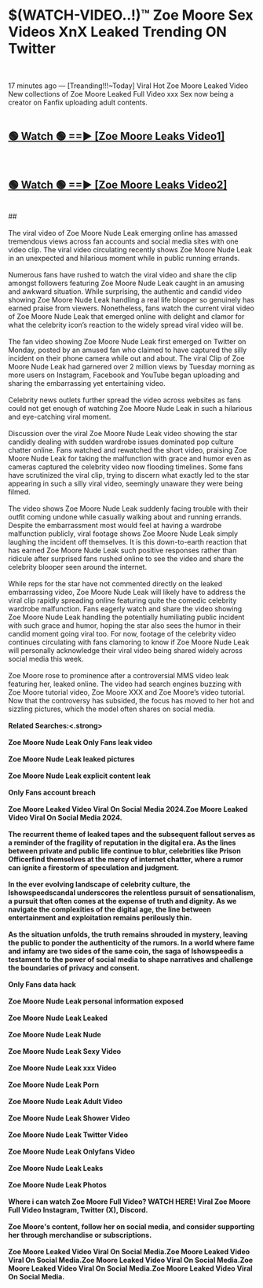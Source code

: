 # $(WATCH-VIDEO..!)™ Zoe Moore Sex Videos XnX Leaked Trending ON Twitter<br>
<br>

17 minutes ago — [Treanding!!!~Today] Viral Hot Zoe Moore Leaked Video New collections of Zoe Moore Leaked Full Video xxx Sex now being a creator on Fanfix uploading adult contents.
<br>
 <br>

##  <a href="https://best2vid.blogspot.com?title=Zoe_Moore">🟢 Watch 🟢 ==► [Zoe Moore Leaks Video1]</a><br>
  <br>

##  <a href="https://best2vid.blogspot.com?title=Zoe_Moore">🟢 Watch 🟢 ==► [Zoe Moore Leaks Video2]</a><br>
  <br>
  ##
  <br>
  <br>
The viral video of Zoe Moore Nude Leak emerging online has amassed tremendous views across fan accounts and social media sites with one video clip. The viral video circulating recently shows Zoe Moore Nude Leak in an unexpected and hilarious moment while in public running errands.
<br><br>
Numerous fans have rushed to watch the viral video and share the clip amongst followers featuring Zoe Moore Nude Leak caught in an amusing and awkward situation. While surprising, the authentic and candid video showing Zoe Moore Nude Leak handling a real life blooper so genuinely has earned praise from viewers. Nonetheless, fans watch the current viral video of Zoe Moore Nude Leak that emerged online with delight and clamor for what the celebrity icon’s reaction to the widely spread viral video will be.
<br><br>
The fan video showing Zoe Moore Nude Leak first emerged on Twitter on Monday, posted by an amused fan who claimed to have captured the silly incident on their phone camera while out and about. The viral Clip of Zoe Moore Nude Leak had garnered over 2 million views by Tuesday morning as more users on Instagram, Facebook and YouTube began uploading and sharing the embarrassing yet entertaining video.
<br><br>
Celebrity news outlets further spread the video across websites as fans could not get enough of watching Zoe Moore Nude Leak in such a hilarious and eye-catching viral moment.
<br><br>
Discussion over the viral Zoe Moore Nude Leak video showing the star candidly dealing with sudden wardrobe issues dominated pop culture chatter online. Fans watched and rewatched the short video, praising Zoe Moore Nude Leak for taking the malfunction with grace and humor even as cameras captured the celebrity video now flooding timelines. Some fans have scrutinized the viral clip, trying to discern what exactly led to the star appearing in such a silly viral video, seemingly unaware they were being filmed.
<br><br>
The video shows Zoe Moore Nude Leak suddenly facing trouble with their outfit coming undone while casually walking about and running errands. Despite the embarrassment most would feel at having a wardrobe malfunction publicly, viral footage shows Zoe Moore Nude Leak simply laughing the incident off themselves. It is this down-to-earth reaction that has earned Zoe Moore Nude Leak such positive responses rather than ridicule after surprised fans rushed online to see the video and share the celebrity blooper seen around the internet.
<br><br>
While reps for the star have not commented directly on the leaked embarrassing video, Zoe Moore Nude Leak will likely have to address the viral clip rapidly spreading online featuring quite the comedic celebrity wardrobe malfunction. Fans eagerly watch and share the video showing Zoe Moore Nude Leak handling the potentially humiliating public incident with such grace and humor, hoping the star also sees the humor in their candid moment going viral too. For now, footage of the celebrity video continues circulating with fans clamoring to know if Zoe Moore Nude Leak will personally acknowledge their viral video being shared widely across social media this week.
<br><br>
Zoe Moore rose to prominence after a controversial MMS video leak featuring her, leaked online. The video had search engines buzzing with Zoe Moore tutorial video, Zoe Moore XXX and Zoe Moore’s video tutorial. Now that the controversy has subsided, the focus has moved to her hot and sizzling pictures, which the model often shares on social media.
<br><br>
<strong>Related Searches:<.strong>
<br><br>
Zoe Moore Nude Leak Only Fans leak video
<br><br>
Zoe Moore Nude Leak leaked pictures
<br><br>
Zoe Moore Nude Leak explicit content leak
<br><br>
Only Fans account breach
<br><br>
Zoe Moore Leaked Video Viral On Social Media 2024.Zoe Moore Leaked Video Viral On Social Media 2024.
<br><br>
The recurrent theme of leaked tapes and the subsequent fallout serves as a reminder of the fragility of reputation in the digital era. As the lines between private and public life continue to blur, celebrities like Prison Officerfind themselves at the mercy of internet chatter, where a rumor can ignite a firestorm of speculation and judgment.
<br><br>
In the ever evolving landscape of celebrity culture, the Ishowspeedscandal underscores the relentless pursuit of sensationalism, a pursuit that often comes at the expense of truth and dignity. As we navigate the complexities of the digital age, the line between entertainment and exploitation remains perilously thin.
<br><br>
As the situation unfolds, the truth remains shrouded in mystery, leaving the public to ponder the authenticity of the rumors. In a world where fame and infamy are two sides of the same coin, the saga of Ishowspeedis a testament to the power of social media to shape narratives and challenge the boundaries of privacy and consent.
<br><br>
Only Fans data hack
<br><br>
Zoe Moore Nude Leak personal information exposed
<br><br>
Zoe Moore Nude Leak Leaked
<br><br>
Zoe Moore Nude Leak Nude
<br><br>
Zoe Moore Nude Leak Sexy Video
<br><br>
Zoe Moore Nude Leak xxx Video
<br><br>
Zoe Moore Nude Leak Porn
<br><br>
Zoe Moore Nude Leak Adult Video
<br><br>
Zoe Moore Nude Leak Shower Video
<br><br>
Zoe Moore Nude Leak Twitter Video
<br><br>
Zoe Moore Nude Leak Onlyfans Video
<br><br>
Zoe Moore Nude Leak Leaks
<br><br>
Zoe Moore Nude Leak Photos
<br><br>
Where i can watch Zoe Moore Full Video? WATCH HERE! Viral Zoe Moore Full Video Instagram, Twitter (X), Discord.
<br><br>
Zoe Moore's content, follow her on social media, and consider supporting her through merchandise or subscriptions.
<br><br>
Zoe Moore Leaked Video Viral On Social Media.Zoe Moore Leaked Video Viral On Social Media.Zoe Moore Leaked Video Viral On Social Media.Zoe Moore Leaked Video Viral On Social Media.Zoe Moore Leaked Video Viral On Social Media.
